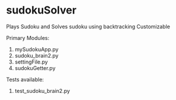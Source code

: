 # sudokuSolver
Plays Sudoku and Solves sudoku using backtracking
Customizable

Primary Modules:
1. mySudokuApp.py
2. sudoku_brain2.py
3. settingFile.py
4. sudokuGetter.py

Tests available:
1. test_sudoku_brain2.py
